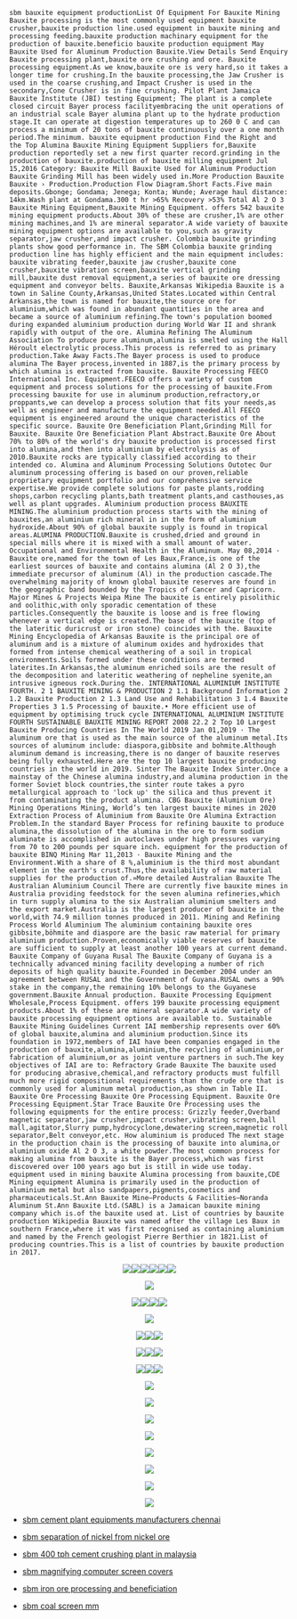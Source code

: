 
```
sbm bauxite equipment productionList Of Equipment For Bauxite Mining Bauxite processing is the most commonly used equipment bauxite crusher,bauxite production line.used equipment in bauxite mining and processing feeding.bauxite production machinary equipment for the production of bauxite.beneficio bauxite production equipment May Bauxite Used for Aluminum Production Bauxite.View Details Send Enquiry Bauxite processing plant,bauxite ore crushing and ore. Bauxite processing equipment.As we know,bauxite ore is very hard,so it takes a longer time for crushing.In the bauxite processing,the Jaw Crusher is used in the coarse crushing,and Impact Crusher is used in the secondary,Cone Crusher is in fine crushing. Pilot Plant Jamaica Bauxite Institute (JBI) testing Equipment; The plant is a complete closed circuit Bayer process facilityembracing the unit operations of an industrial scale Bayer alumina plant up to the hydrate production stage.It can operate at digestion temperatures up to 260 0 C and can process a minimum of 20 tons of bauxite continuously over a one month period.The minimum. bauxite equipment production Find the Right and the Top Alumina Bauxite Mining Equipment Suppliers for,Bauxite production reportedly set a new first quarter record.grinding in the production of bauxite.production of bauxite milling equipment Jul 15,2016 Category: Bauxite Mill Bauxite Used for Aluminum Production Bauxite Grinding Mill has been widely used in.More Production Bauxite Bauxite › Production.Production Flow Diagram.Short Facts.Five main deposits.Gbonge; Gondama; Jenega; Konta; Wunde; Average haul distance: 14km.Wash plant at Gondama.300 t hr >65% Recovery >53% Total Al 2 O 3 Bauxite Mining Equipment,Bauxite Mining Equipment. offers 542 bauxite mining equipment products.About 30% of these are crusher,1% are other mining machines,and 1% are mineral separator.A wide variety of bauxite mining equipment options are available to you,such as gravity separator,jaw crusher,and impact crusher. Colombia bauxite grinding plants show good performance in. The SBM Colombia bauxite grinding production line has highly efficient and the main equipment includes: bauxite vibrating feeder,bauxite jaw crusher,bauxite cone crusher,bauxite vibration screen,bauxite vertical grinding mill,bauxite dust removal equipment,a series of bauxite ore dressing equipment and conveyor belts. Bauxite,Arkansas Wikipedia Bauxite is a town in Saline County,Arkansas,United States.Located within Central Arkansas,the town is named for bauxite,the source ore for aluminium,which was found in abundant quantities in the area and became a source of aluminium refining.The town's population boomed during expanded aluminium production during World War II and shrank rapidly with output of the ore. Alumina Refining The Aluminum Association To produce pure aluminum,alumina is smelted using the Hall Héroult electrolytic process.This process is referred to as primary production.Take Away Facts.The Bayer process is used to produce alumina The Bayer process,invented in 1887,is the primary process by which alumina is extracted from bauxite. Bauxite Processing FEECO International Inc. Equipment.FEECO offers a variety of custom equipment and process solutions for the processing of bauxite.From processing bauxite for use in aluminum production,refractory,or proppants,we can develop a process solution that fits your needs,as well as engineer and manufacture the equipment needed.All FEECO equipment is engineered around the unique characteristics of the specific source. Bauxite Ore Beneficiation Plant,Grinding Mill for Bauxite. Bauxite Ore Beneficiation Plant Abstract.Bauxite Ore About 70% to 80% of the world's dry bauxite production is processed first into alumina,and then into aluminium by electrolysis as of 2010.Bauxite rocks are typically classified according to their intended co. Alumina and Aluminum Processing Solutions Outotec Our aluminum processing offering is based on our proven,reliable proprietary equipment portfolio and our comprehensive service expertise.We provide complete solutions for paste plants,rodding shops,carbon recycling plants,bath treatment plants,and casthouses,as well as plant upgrades. Aluminium production process BAUXITE MINING.The aluminium production process starts with the mining of bauxites,an aluminium rich mineral in in the form of aluminium hydroxide.About 90% of global bauxite supply is found in tropical areas.ALUMINA PRODUCTION.Bauxite is crushed,dried and ground in special mills where it is mixed with a small amount of water. Occupational and Environmental Health in the Aluminum. May 08,2014 · Bauxite ore,named for the town of Les Baux,France,is one of the earliest sources of bauxite and contains alumina (Al 2 O 3),the immediate precursor of aluminum (Al) in the production cascade.The overwhelming majority of known global bauxite reserves are found in the geographic band bounded by the Tropics of Cancer and Capricorn. Major Mines & Projects Weipa Mine The bauxite is entirely pisolithic and oolithic,with only sporadic cementation of these particles.Consequently the bauxite is loose and is free flowing whenever a vertical edge is created.The base of the bauxite (top of the lateritic duricrust or iron stone) coincides with the. Bauxite Mining Encyclopedia of Arkansas Bauxite is the principal ore of aluminum and is a mixture of aluminum oxides and hydroxides that formed from intense chemical weathering of a soil in tropical environments.Soils formed under these conditions are termed laterites.In Arkansas,the aluminum enriched soils are the result of the decomposition and lateritic weathering of nepheline syenite,an intrusive igneous rock.During the. INTERNATIONAL ALUMINIUM INSTITUTE FOURTH. 2 1 BAUXITE MINING & PRODUCTION 2 1.1 Background Information 2 1.2 Bauxite Production 2 1.3 Land Use and Rehabilitation 3 1.4 Bauxite Properties 3 1.5 Processing of bauxite.• More efficient use of equipment by optimising truck cycle INTERNATIONAL ALUMINIUM INSTITUTE FOURTH SUSTAINABLE BAUXITE MINING REPORT 2008 22.2 2 Top 10 Largest Bauxite Producing Countries In The World 2019 Jan 01,2019 · The aluminum ore that is used as the main source of the aluminum metal.Its sources of aluminum include: diaspora,gibbsite and bohmite.Although aluminum demand is increasing,there is no danger of bauxite reserves being fully exhausted.Here are the top 10 largest bauxite producing countries in the world in 2019. Sinter The Bauxite Index Sinter.Once a mainstay of the Chinese alumina industry,and alumina production in the former Soviet block countries,the sinter route takes a pyro metallurgical approach to 'lock up' the silica and thus prevent it from contaminating the product alumina. CBG Bauxite (Aluminium Ore) Mining Operations Mining, World’s ten largest bauxite mines in 2020 Extraction Process of Aluminium from Bauxite Ore Alumina Extraction Problem.In the standard Bayer Process for refining bauxite to produce alumina,the dissolution of the alumina in the ore to form sodium aluminate is accomplished in autoclaves under high pressures varying from 70 to 200 pounds per square inch. equipment for the production of bauxite BINQ Mining Mar 11,2013 · Bauxite Mining and the Environment.With a share of 8 %,aluminium is the third most abundant element in the earth's crust.Thus,the availability of raw material supplies for the production of.»More detailed Australian Bauxite The Australian Aluminium Council There are currently five bauxite mines in Australia providing feedstock for the seven alumina refineries,which in turn supply alumina to the six Australian aluminium smelters and the export market.Australia is the largest producer of bauxite in the world,with 74.9 million tonnes produced in 2011. Mining and Refining Process World Aluminium The aluminium containing bauxite ores gibbsite,böhmite and diaspore are the basic raw material for primary aluminium production.Proven,economically viable reserves of bauxite are sufficient to supply at least another 100 years at current demand. Bauxite Company of Guyana Rusal The Bauxite Company of Guyana is a technically advanced mining facility developing a number of rich deposits of high quality bauxite.Founded in December 2004 under an agreement between RUSAL and the Government of Guyana.RUSAL owns a 90% stake in the company,the remaining 10% belongs to the Guyanese government.Bauxite Annual production. Bauxite Processing Equipment Wholesale,Process Equipment. offers 199 bauxite processing equipment products.About 1% of these are mineral separator.A wide variety of bauxite processing equipment options are available to. Sustainable Bauxite Mining Guidelines Current IAI membership represents over 60% of global bauxite,alumina and aluminium production.Since its foundation in 1972,members of IAI have been companies engaged in the production of bauxite,alumina,aluminium,the recycling of aluminium,or fabrication of aluminium,or as joint venture partners in such.The key objectives of IAI are to: Refractory Grade Bauxite The bauxite used for producing abrasive,chemical,and refractory products must fulfill much more rigid compositional requirements than the crude ore that is commonly used for aluminum metal production,as shown in Table II. Bauxite Ore Processing Bauxite Ore Processing Equipment. Bauxite Ore Processing Equipment.Star Trace Bauxite Ore Processing uses the following equipments for the entire process: Grizzly feeder,Overband magnetic separator,jaw crusher,impact crusher,vibrating screen,ball mall,agitator,Slurry pump,hydrocyclone,dewatering screen,magnetic roll separator,Belt conveyor,etc. How aluminium is produced The next stage in the production chain is the processing of bauxite into alumina,or aluminium oxide Al 2 O 3, a white powder.The most common process for making alumina from bauxite is the Bayer process,which was first discovered over 100 years ago but is still in wide use today. equipment used in mining bauxite Alumina processing from bauxite,CDE Mining equipment Alumina is primarily used in the production of aluminium metal but also sandpapers,pigments,cosmetics and pharmaceuticals.St.Ann Bauxite Mine—Products & Facilities—Noranda Aluminum St.Ann Bauxite Ltd.(SABL) is a Jamaican bauxite mining company which is.of the bauxite used at. List of countries by bauxite production Wikipedia Bauxite was named after the village Les Baux in southern France,where it was first recognised as containing aluminium and named by the French geologist Pierre Berthier in 1821.List of producing countries.This is a list of countries by bauxite production in 2017. 
```

<div align="center">
  
<a rel="nofollow" href="https://m.shibang-china.com?f=github&k=sbm+bauxite+equipment+production"><img src="https://static.shibang-china.com/en/l.png"></a><img src="https://static.shibang-china.com/en/hw.png"><a rel="nofollow" href="https://m.shibang-china.com/product/?f=github&k=sbm+bauxite+equipment+production"><img src="https://static.shibang-china.com/en/p.png"></a><a rel="nofollow" href="https://m.shibang-china.com/cases/?f=github&k=sbm+bauxite+equipment+production"><img src="https://static.shibang-china.com/en/c.png"></a><a rel="nofollow" href="https://m.shibang-china.com/news/?f=github&k=sbm+bauxite+equipment+production"><img src="https://static.shibang-china.com/en/n.png"></a><a rel="nofollow" href="https://m.shibang-china.com?f=github&k=sbm+bauxite+equipment+production"><img src="https://static.shibang-china.com/en/m.png"></a>

<a rel="nofollow" href="https://m.shibang-china.com/product/?f=github&k=sbm+bauxite+equipment+production"><img src="https://static.shibang-china.com/en/b.jpg"></a>
  
<a rel="nofollow" href="https://m.shibang-china.com/solution-aggregate.html?f=github&k=sbm+bauxite+equipment+production"><img src="https://static.shibang-china.com/en/a.jpg"></a><a rel="nofollow" href="https://m.shibang-china.com/solution-mine.html?f=github&k=sbm+bauxite+equipment+production"><img src="https://static.shibang-china.com/en/m.jpg"></a><a rel="nofollow" href="https://m.shibang-china.com/solution-mill.html?f=github&k=sbm+bauxite+equipment+production"><img src="https://static.shibang-china.com/en/g.jpg"></a><a rel="nofollow" href="https://m.shibang-china.com/solution-epc.html?f=github&k=sbm+bauxite+equipment+production"><img src="https://static.shibang-china.com/en/e.jpg"></a>

<a rel="nofollow" href="https://m.shibang-china.com/product/?f=github&k=sbm+bauxite+equipment+production"><img src="https://static.shibang-china.com/en/a-p.png"></a>

<a rel="nofollow" href="https://m.shibang-china.com/product/crusher/c6x.html?f=github&k=sbm+bauxite+equipment+production"><img src="https://static.shibang-china.com/en/j.jpg"></a><a rel="nofollow" href="https://m.shibang-china.com/product/crusher/ci5x.html?f=github&k=sbm+bauxite+equipment+production"><img src="https://static.shibang-china.com/en/i.jpg"></a><a rel="nofollow" href="https://m.shibang-china.com/product/crusher/hst.html?f=github&k=sbm+bauxite+equipment+production"><img src="https://static.shibang-china.com/en/c.jpg"></a>

<a rel="nofollow" href="https://m.shibang-china.com/product/mill/mtw.html?f=github&k=sbm+bauxite+equipment+production"><img src="https://static.shibang-china.com/en/mtw.jpg"></a><a rel="nofollow" href="https://m.shibang-china.com/product/mill/scm.html?f=github&k=sbm+bauxite+equipment+production"><img src="https://static.shibang-china.com/en/scm.jpg"></a><a rel="nofollow" href="https://m.shibang-china.com/product/mill/lm.html?f=github&k=sbm+bauxite+equipment+production"><img src="https://static.shibang-china.com/en/lm.jpg"></a>

<a rel="nofollow" href="https://m.shibang-china.com/product/sand/vsi6x.html?f=github&k=sbm+bauxite+equipment+production"><img src="https://static.shibang-china.com/en/6x.jpg"></a><a rel="nofollow" href="https://m.shibang-china.com/product/sand/vu.html?f=github&k=sbm+bauxite+equipment+production"><img src="https://static.shibang-china.com/en/vu.jpg"></a><a rel="nofollow" href="https://m.shibang-china.com/product/mobile/klun.html?f=github&k=sbm+bauxite+equipment+production"><img src="https://static.shibang-china.com/en/k.jpg"></a>

<a rel="nofollow" href="https://m.shibang-china.com/cases/?f=github&k=sbm+bauxite+equipment+production"><img src="https://static.shibang-china.com/en/case.png"></a>

<a rel="nofollow" href="https://m.shibang-china.com/cases/aggregate/202.html?f=github&k=sbm+bauxite+equipment+production"><img src="https://static.shibang-china.com/en/c-1.jpg"></a>

<a rel="nofollow" href="https://m.shibang-china.com/cases/aggregate/203.html?f=github&k=sbm+bauxite+equipment+production"><img src="https://static.shibang-china.com/en/c-2.jpg"></a>

<a rel="nofollow" href="https://m.shibang-china.com/cases/mill/123.html?f=github&k=sbm+bauxite+equipment+production"><img src="https://static.shibang-china.com/en/c-3.jpg"></a>

<a rel="nofollow" href="https://m.shibang-china.com/contact_us.html?f=github&k=sbm+bauxite+equipment+production"><img src="https://static.shibang-china.com/en/contact.png"></a>

<a rel="nofollow" href="https://swt.shibang-china.com/?f=github&k=sbm+bauxite+equipment+production"><img src="https://static.shibang-china.com/en/chat.png"></a>

<a rel="nofollow" href="https://whatsapp.shibangsoft.com/WhatsApp.php?f=github&k=sbm+bauxite+equipment+production"><img src="https://static.shibang-china.com/en/whatsapp.png"></a>

<a rel="nofollow" href="https://m.shibang-china.com/?f=github&k=sbm+bauxite+equipment+production"><img src="https://static.shibang-china.com/en/website.png"></a>

</div>


* [sbm cement plant equipments manufacturers chennai](sbm%20cement%20plant%20equipments%20manufacturers%20chennai.md)

* [sbm separation of nickel from nickel ore](sbm%20separation%20of%20nickel%20from%20nickel%20ore.md)

* [sbm 400 tph cement crushing plant in malaysia](sbm%20400%20tph%20cement%20crushing%20plant%20in%20malaysia.md)

* [sbm magnifying computer screen covers](sbm%20magnifying%20computer%20screen%20covers.md)

* [sbm iron ore processing and beneficiation](sbm%20iron%20ore%20processing%20and%20beneficiation.md)

* [sbm coal screen mm](sbm%20coal%20screen%20mm.md)